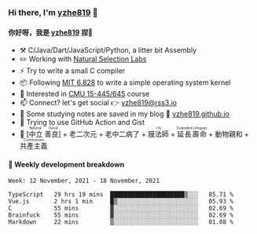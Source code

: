 ### Hi there, I'm [yzhe819](https://github.com/yzhe819) 👋

#### 你好呀，我是 [yzhe819](https://github.com/yzhe819) 捏👋

- :hammer_and_pick: C/Java/Dart/JavaScript/Python, a litter bit Assembly
- :pencil2: Working with [Natural Selection Labs](https://github.com/NaturalSelectionLabs)
- ⚡ Try to write a small C compiler
- 📦 Following [MIT 6.828](https://pdos.csail.mit.edu/6.828/2018/overview.html) to write a simple operating system kernel
- 🧪 Interested in [CMU 15-445/645](https://15445.courses.cs.cmu.edu/fall2020/) course
- 📫 Connect? let's get social 👉 yzhe819@rss3.io
- :scroll: Some studying notes are saved in my blog :space_invader: [yzhe819.github.io](https://yzhe819.github.io/)
- 🌟 Trying to use GitHub Action and Gist
- 🔑 <ruby>[中立 善良]<rp>（</rp><rt>Neutral Good</rt><rp>）</rp></ruby> + 老二次元 + 老中二病了 + <ruby>膜法師<rp>（</rp><rt>+1s</rt><rp>）</rp></ruby> + <ruby>延長壽命<rp>（</rp><rt>Extended Lifespan</rt><rp>）</rp></ruby> + 動物親和 + <ruby>共產主義<rp>（</rp><rt>Communism</rt><rp>）</rp></ruby>



#### 📝 Weekly development breakdown

<!--START_SECTION:waka-->
```text
Week: 12 November, 2021 - 18 November, 2021

TypeScript   29 hrs 19 mins  █████████████████████▒░░░   85.71 % 
Vue.js       2 hrs 1 min     █▒░░░░░░░░░░░░░░░░░░░░░░░   05.93 % 
C            55 mins         ▓░░░░░░░░░░░░░░░░░░░░░░░░   02.69 % 
Brainfuck    55 mins         ▓░░░░░░░░░░░░░░░░░░░░░░░░   02.69 % 
Markdown     22 mins         ▒░░░░░░░░░░░░░░░░░░░░░░░░   01.08 % 
```
<!--END_SECTION:waka-->



